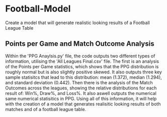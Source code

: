 # Football-Model
Create a model that will generate realistic looking results of a Football League Table

## Points per Game and Match Outcome Analysis

Within the 'PPG Anaylsis.py' file, the code outputs two different types of information, utilising the 'All Leagues Final.csv' file. The first is an analysis of the Points per Game statistics, which shows that the PPG distribution is roughly normal but is also slightly positive skewed. It also outputs three key sample statisitcs that lead to this distribution: mean (1.372), median (1.294), and standard deviation (0.442). Then there is the analysis of the Match Outcomes across the leagues, showing the relative distributions for each result of: Win%, Draw%, and Loss%. It also aswell outputs the numerical same numerical statisitics in PPG. Using all of this information, it will help with the creation of a model that generates realisitic looking results of both matches and of a football league table.

